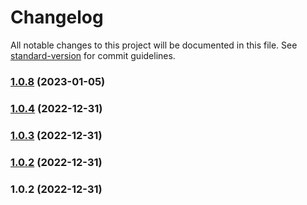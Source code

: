 # Changelog

All notable changes to this project will be documented in this file. See [standard-version](https://github.com/conventional-changelog/standard-version) for commit guidelines.

### [1.0.8](https://github.com/sologenic/sologenic-nft-sdk/compare/v1.0.1...v1.0.8) (2023-01-05)

### [1.0.4](https://github.com/AlOaks/minter-agent/compare/v1.0.1...v1.0.4) (2022-12-31)

### [1.0.3](https://github.com/AlOaks/minter-agent/compare/v1.0.1...v1.0.3) (2022-12-31)

### [1.0.2](https://github.com/AlOaks/minter-agent/compare/v1.0.1...v1.0.2) (2022-12-31)

### 1.0.2 (2022-12-31)
